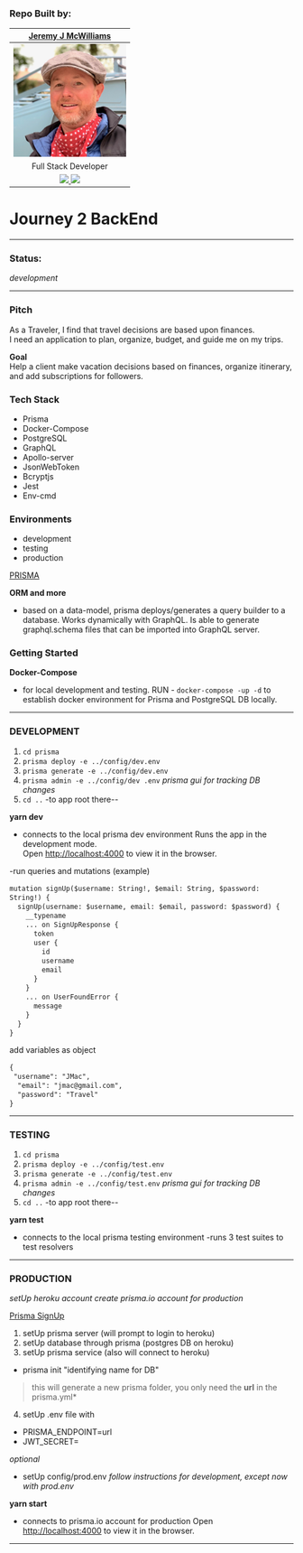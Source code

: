### Repo Built by:

|  [Jeremy J McWilliams](https://jeremyjmcwilliams.com)|
| :---------------------------------------------------: |
| [<img src="./assets/jeremy-mcwilliams.jpg" width = "200" />](https://github.com/J2Macwilliams)   |
|Full Stack Developer |
| [<img src="https://github.com/favicon.ico" width="30"> ](https://github.com/J2Macwilliams)   [ <img src="https://static.licdn.com/sc/h/al2o9zrvru7aqj8e1x2rzsrca" width="30"> ](https://www.linkedin.com/in/jeremyjmcwilliams/) | 

# Journey 2 BackEnd

---
### Status:
*development*

---

### Pitch

As a Traveler, I find that travel decisions are based upon finances.<br />
 I need an application to plan, organize, budget, and guide me on my trips. 

**Goal**  
Help a client make vacation decisions based on finances, organize itinerary, and add subscriptions for followers.

### Tech Stack
- Prisma
- Docker-Compose
- PostgreSQL
- GraphQL
- Apollo-server
- JsonWebToken
- Bcryptjs
- Jest
- Env-cmd


### Environments
 - development
 - testing
 - production

 [ PRISMA ](https://www.prisma.io/)

 **ORM and more**

  - based on a data-model, prisma deploys/generates a query builder to a database. Works dynamically with GraphQL. Is able to generate graphql.schema files that can be imported into GraphQL server.

### Getting Started

**Docker-Compose**

- for local development and testing.
RUN -
`docker-compose -up -d`
to establish docker environment for Prisma and PostgreSQL DB locally.

---

### DEVELOPMENT

1. `cd prisma`
2. `prisma deploy -e ../config/dev.env`
3. `prisma generate -e ../config/dev.env`
4. `prisma admin -e ../config/dev .env`  *prisma gui for tracking DB changes*
5. `cd ..`
-to app root
there--

**yarn dev** 

- connects to the local prisma dev environment
Runs the app in the development mode.<br />
Open [http://localhost:4000](http://localhost:4000) to view it in the browser.

-run queries and mutations (example)

```
mutation signUp($username: String!, $email: String, $password: String!) {
  signUp(username: $username, email: $email, password: $password) {
    __typename
    ... on SignUpResponse {
      token
      user {
        id
        username
        email
      }
    }
    ... on UserFoundError {
      message
    }
  }
}

```
add variables as object
```
{
 "username": "JMac",
  "email": "jmac@gmail.com",
  "password": "Travel"
}

```
---
### TESTING

1. `cd prisma`
2. `prisma deploy -e ../config/test.env`
3. `prisma generate -e ../config/test.env`
4. `prisma admin -e ../config/test.env` *prisma gui for tracking DB changes*
5. `cd ..`
-to app root
there--

**yarn test**

- connects to the local prisma testing environment
-runs 3 test suites to test resolvers

---
### PRODUCTION

*setUp heroku account*
*create prisma.io account for production*

[Prisma SignUp](https://app.prisma.io/signup)

1. setUp prisma server (will prompt to login to heroku)
2. setUp database through prisma (postgres DB on heroku)
3. setUp prisma service (also will connect to heroku)
- prisma init "identifying name for DB"
>this will generate a new prisma folder, you only need the **url** in the prisma.yml*
4. setUp .env file with 
- PRISMA_ENDPOINT=url  
- JWT_SECRET=

*optional*
- setUp config/prod.env 
*follow instructions for development, except now with prod.env*

**yarn start**

- connects to prisma.io account for production
Open [http://localhost:4000](http://localhost:4000) to view it in the browser.

---
